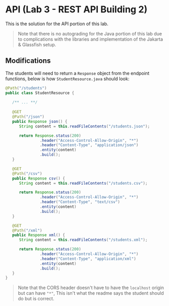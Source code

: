 # API (Lab 3 - REST API Building 2)

This is the solution for the API portion of this lab.

>Note that there is no autograding for the Java portion of this lab due to complications
>with the libraries and implementation of the Jakarta & Glassfish setup.

## Modifications

The students will need to return a `Response` object from the endpoint functions, below is how `StudentResource.java` should look:

```java
@Path("/students")
public class StudentResource {
    
   /** ... **/
      
   @GET
   @Path("/json")
   public Response json() {
      String content = this.readFileContents("/students.json");

      return Response.status(200)
               .header("Access-Control-Allow-Origin", "*")
               .header("Content-Type", "application/json")
               .entity(content)
               .build();
   }

   @GET
   @Path("/csv")
   public Response csv() {
      String content = this.readFileContents("/students.csv");

      return Response.status(200)
               .header("Access-Control-Allow-Origin", "*")
               .header("Content-Type", "text/csv")
               .entity(content)
               .build();
   }

   @GET
   @Path("/xml")
   public Response xml() {
      String content = this.readFileContents("/students.xml");

      return Response.status(200)
               .header("Access-Control-Allow-Origin", "*")
               .header("Content-Type", "application/xml")
               .entity(content)
               .build();
   }
}
```

>Note that the CORS header doesn't have to have the `localhost` origin but can have `"*"`,
>This isn't what the readme says the student should do but is correct.
